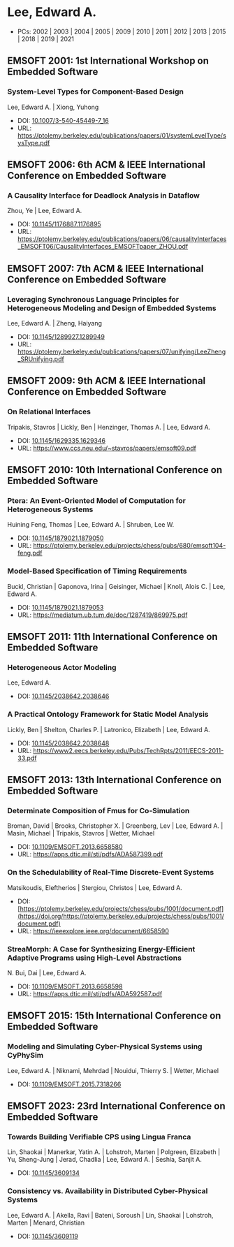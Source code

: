 # Lee, Edward A.

* PCs: 2002 | 2003 | 2004 | 2005 | 2009 | 2010 | 2011 | 2012 | 2013 | 2015 | 2018 | 2019 | 2021

## EMSOFT 2001: 1st International Workshop on Embedded Software

### System-Level Types for Component-Based Design
Lee, Edward A. | Xiong, Yuhong
* DOI: [10.1007/3-540-45449-7_16](https://doi.org/10.1007/3-540-45449-7_16)
* URL: <https://ptolemy.berkeley.edu/publications/papers/01/systemLevelType/sysType.pdf>

## EMSOFT 2006: 6th ACM & IEEE International Conference on Embedded Software

### A Causality Interface for Deadlock Analysis in Dataflow
Zhou, Ye | Lee, Edward A.
* DOI: [10.1145/1176887.1176895](https://doi.org/10.1145/1176887.1176895)
* URL: <https://ptolemy.berkeley.edu/publications/papers/06/causalityInterfaces_EMSOFT06/CausalityInterfaces_EMSOFTpaper_ZHOU.pdf>

## EMSOFT 2007: 7th ACM & IEEE International Conference on Embedded Software

### Leveraging Synchronous Language Principles for Heterogeneous Modeling and Design of Embedded Systems
Lee, Edward A. | Zheng, Haiyang
* DOI: [10.1145/1289927.1289949](https://doi.org/10.1145/1289927.1289949)
* URL: <https://ptolemy.berkeley.edu/publications/papers/07/unifying/LeeZheng_SRUnifying.pdf>

## EMSOFT 2009: 9th ACM & IEEE International Conference on Embedded Software

### On Relational Interfaces
Tripakis, Stavros | Lickly, Ben | Henzinger, Thomas A. | Lee, Edward A.
* DOI: [10.1145/1629335.1629346](https://doi.org/10.1145/1629335.1629346)
* URL: <https://www.ccs.neu.edu/~stavros/papers/emsoft09.pdf>

## EMSOFT 2010: 10th International Conference on Embedded Software

### Ptera: An Event-Oriented Model of Computation for Heterogeneous Systems
Huining Feng, Thomas | Lee, Edward A. | Shruben, Lee W.
* DOI: [10.1145/1879021.1879050](https://doi.org/10.1145/1879021.1879050)
* URL: <https://ptolemy.berkeley.edu/projects/chess/pubs/680/emsoft104-feng.pdf>

### Model-Based Specification of Timing Requirements
Buckl, Christian | Gaponova, Irina | Geisinger, Michael | Knoll, Alois C. | Lee, Edward A.
* DOI: [10.1145/1879021.1879053](https://doi.org/10.1145/1879021.1879053)
* URL: <https://mediatum.ub.tum.de/doc/1287419/869975.pdf>

## EMSOFT 2011: 11th International Conference on Embedded Software

### Heterogeneous Actor Modeling
Lee, Edward A.
* DOI: [10.1145/2038642.2038646](https://doi.org/10.1145/2038642.2038646)

### A Practical Ontology Framework for Static Model Analysis
Lickly, Ben | Shelton, Charles P. | Latronico, Elizabeth | Lee, Edward A.
* DOI: [10.1145/2038642.2038648](https://doi.org/10.1145/2038642.2038648)
* URL: <https://www2.eecs.berkeley.edu/Pubs/TechRpts/2011/EECS-2011-33.pdf>

## EMSOFT 2013: 13th International Conference on Embedded Software

### Determinate Composition of Fmus for Co-Simulation
Broman, David | Brooks, Christopher X. | Greenberg, Lev | Lee, Edward A. | Masin, Michael | Tripakis, Stavros | Wetter, Michael
* DOI: [10.1109/EMSOFT.2013.6658580](https://doi.org/10.1109/EMSOFT.2013.6658580)
* URL: <https://apps.dtic.mil/sti/pdfs/ADA587399.pdf>

### On the Schedulability of Real-Time Discrete-Event Systems
Matsikoudis, Eleftherios | Stergiou, Christos | Lee, Edward A.
* DOI: [https://ptolemy.berkeley.edu/projects/chess/pubs/1001/document.pdf](https://doi.org/https://ptolemy.berkeley.edu/projects/chess/pubs/1001/document.pdf)
* URL: <https://ieeexplore.ieee.org/document/6658590>

### StreaMorph: A Case for Synthesizing Energy-Efficient Adaptive Programs using High-Level Abstractions
N. Bui, Dai | Lee, Edward A.
* DOI: [10.1109/EMSOFT.2013.6658598](https://doi.org/10.1109/EMSOFT.2013.6658598)
* URL: <https://apps.dtic.mil/sti/pdfs/ADA592587.pdf>

## EMSOFT 2015: 15th International Conference on Embedded Software

### Modeling and Simulating Cyber-Physical Systems using CyPhySim
Lee, Edward A. | Niknami, Mehrdad | Nouidui, Thierry S. | Wetter, Michael
* DOI: [10.1109/EMSOFT.2015.7318266](https://doi.org/10.1109/EMSOFT.2015.7318266)

## EMSOFT 2023: 23rd International Conference on Embedded Software

### Towards Building Verifiable CPS using Lingua Franca
Lin, Shaokai | Manerkar, Yatin A. | Lohstroh, Marten | Polgreen, Elizabeth | Yu, Sheng-Jung | Jerad, Chadlia | Lee, Edward A. | Seshia, Sanjit A.
* DOI: [10.1145/3609134](https://doi.org/10.1145/3609134)

### Consistency vs. Availability in Distributed Cyber-Physical Systems
Lee, Edward A. | Akella, Ravi | Bateni, Soroush | Lin, Shaokai | Lohstroh, Marten | Menard, Christian
* DOI: [10.1145/3609119](https://doi.org/10.1145/3609119)

